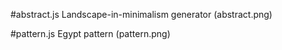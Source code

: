 #abstract.js
Landscape-in-minimalism generator
(abstract.png)

#pattern.js
Egypt pattern
(pattern.png)
